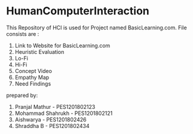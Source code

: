 # HumanComputerInteraction

This Repository of HCI is used for Project named BasicLearning.com.
File consists are :
1. Link to Website for BasicLearning.com
2. Heuristic Evaluation
3. Lo-Fi
4. Hi-Fi
5. Concept Video
6. Empathy Map
7. Need Findings

prepared by:
1. Pranjal Mathur - PES1201802123
2. Mohammad Shahrukh - PES1201802121
3. Aishwarya - PES1201802426
4. Shraddha B - PES1201802434
